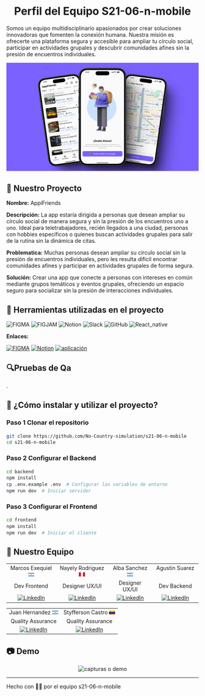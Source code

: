 
<h1 align="center">Perfil del Equipo S21-06-n-mobile </h1>

Somos un equipo multidisciplinario apasionados por crear soluciones innovadoras que fomenten la conexión humana. Nuestra misión es ofrecerte una plataforma segura y accesible para ampliar tu círculo social, participar en actividades grupales y descubrir comunidades afines sin la presión de encuentros individuales.

<div align="center">
<img src="https://github.com/No-Country-simulation/s21-06-n-mobile/blob/main/Diseño/con%20fondo.png" alt="portada" />
</div>

## 🤩 Nuestro Proyecto

**Nombre:** AppiFriends

**Descripción:** La app estaría dirigida a personas que desean ampliar su círculo social de manera segura y sin la presión de los encuentros uno a uno. Ideal para teletrabajadores, recién llegados a una ciudad, personas con hobbies específicos o quienes buscan actividades grupales para salir de la rutina sin la dinámica de citas.

**Problematica:** Muchas personas desean ampliar su círculo social sin la presión de encuentros individuales, pero les resulta difícil encontrar comunidades afines y participar en actividades grupales de forma segura.

**Solución:** Crear una app que conecte a personas con intereses en común mediante grupos temáticos y eventos grupales, ofreciendo un espacio seguro para socializar sin la presión de interacciones individuales.



## 🧩 Herramientas utilizadas en el proyecto

![FIGMA](https://img.shields.io/badge/figma-%23007ACC.svg?style=for-the-badge&logo=figma&logoColor=white)
![FIGJAM](https://img.shields.io/badge/figjam-%23007ACC.svg?style=for-the-badge&logo=figma&logoColor=white)
![Notion](https://img.shields.io/badge/Notion-%23007ACC.svg?style=for-the-badge&logo=notion&logoColor=white)
![Slack](https://img.shields.io/badge/Slack-%23007ACC.svg?style=for-the-badge&logo=slack&logoColor=white)
![GitHub](https://img.shields.io/badge/GitHub-%23007ACC.svg?style=for-the-badge&logo=github&logoColor=white)
![React_native](https://img.shields.io/badge/react_native-%23007ACC.svg?style=for-the-badge&logo=react&logoColor=white) 


**Enlaces:**

[![FIGMA](https://img.shields.io/badge/figma-9C55F7?style=for-the-badge&logo=figma&logoColor=white)](<https://www.figma.com/design/opTZeA1mcMUSNyumOxG7Db/UI-Design?node-id=440-7058&t=qFoYGaZBZW5HLRBL-1>)
[![Notion](https://img.shields.io/badge/Notion-9C55F7?style=for-the-badge&logo=notion&logoColor=white)](<https://albbasanchez.notion.site/Equipo-s21-06-n-mobile-19f0e0304b30801189d1f5f5e5daf356?pvs=4>)
[![aplicación](https://img.shields.io/website?url=https%3A%2F%2Fappifriends.cl&style=for-the-badge)](<https://expo.dev/accounts/exequiel65/projects/app/builds/f8c3f120-ec4e-4ac0-ab35-6417df7f6c8b>)



## 🔍Pruebas de Qa

.




## 🔧 ¿Cómo instalar y utilizar el proyecto?

### **Paso 1️ Clonar el repositorio**
```sh
git clone https://github.com/No-Country-simulation/s21-06-n-mobile 
cd s21-06-n-mobile
```
### **Paso 2️ Configurar el Backend**
```sh
cd backend
npm install
cp .env.example .env  # Configurar las variables de entorno
npm run dev  # Iniciar servidor
```
### **Paso 3️ Configurar el Frontend**
```sh
cd frontend
npm install
npm run dev  # Iniciar el cliente
```




## 👾 Nuestro Equipo

<table align="center">
  
  <tr>
    <td align="center">Marcos Exequiel <img src="https://github.com/No-Country-simulation/s21-06-n-mobile/blob/main/Diseño/ar.png" width="16" /></td>
    <td align="center">Nayely Rodriguez <img src="https://github.com/No-Country-simulation/s21-06-n-mobile/blob/main/Diseño/pe.png" width="16" /></td>
    <td align="center">Alba Sanchez <img src="https://github.com/No-Country-simulation/s21-06-n-mobile/blob/main/Diseño/ar.png" width="16" /></td>
    <td align="center">Agustin Suarez <img src=" " width="16" /></td>
  </tr>
  <tr>
    <td align="center">Dev Frontend</td>
    <td align="center">Designer UX/UI</td>
    <td align="center">Designer UX/UI</td>
    <td align="center">Dev Backend</td>
  </tr>
  <tr>
    <td align="center"><a href="https://www.linkedin.com/in/marcos-britos/">
    	<img src="https://img.shields.io/badge/%E2%9C%A8-LinkedIn%20-0a0a0a.svg?style=flat&colorA=0a0a0a" alt="LinkedIn" />
    </a></td>
    <td align="center"><a href="https://www.linkedin.com/in/nayely-rodriguez-auccasi-45a049260/">
    	<img src="https://img.shields.io/badge/%E2%9C%A8-LinkedIn%20-0a0a0a.svg?style=flat&colorA=0a0a0a" alt="LinkedIn" />
    </a></td>
    <td align="center"><a href="https://www.linkedin.com/in/albajsanchez/">
    	<img src="https://img.shields.io/badge/%E2%9C%A8-LinkedIn%20-0a0a0a.svg?style=flat&colorA=0a0a0a" alt="LinkedIn" />
    </a></td>
    <td align="center"><a href=" ">
    	<img src="https://img.shields.io/badge/%E2%9C%A8-LinkedIn%20-0a0a0a.svg?style=flat&colorA=0a0a0a" alt="LinkedIn" />
    </a></td>
  </tr>

</table>

<table align="center">
  <tr>
    <td align="center">Juan Hernandez <img src="https://github.com/No-Country-simulation/s21-06-n-mobile/blob/main/Diseño/ar.png" width="16" /></td>
    <td align="center">Styfferson Castro <img src="https://github.com/No-Country-simulation/s21-06-n-mobile/blob/main/Diseño/ve.png" width="16" /></td>
  </tr>
  <tr>
    <td align="center">Quality Assurance </td>
    <td align="center">Quality Assurance </td>
  </tr>
  <tr>
    <td align="center"><a href="https://www.linkedin.com/in/juanpablohm/">
    	<img src="https://img.shields.io/badge/%E2%9C%A8-LinkedIn%20-0a0a0a.svg?style=flat&colorA=0a0a0a" alt="LinkedIn" />
    </a></td>
    <td align="center"><a href="https://www.linkedin.com/in/styff-castro/?utm_source=share&utm_campaign=share_via&utm_content=profile&utm_medium=android_app">
    	<img src="https://img.shields.io/badge/%E2%9C%A8-LinkedIn%20-0a0a0a.svg?style=flat&colorA=0a0a0a" alt="LinkedIn" />
    </a></td>
  </tr>
  
</table>

## 📷 Demo

<div align="center">
<img src="https://github.com/No-Country-simulation/s21-06-n-mobile/blob/main/Diseño/Captura%20de%20pantalla%202025-03-05%20194832.png" alt="capturas o demo" />
</div>


---
Hecho con 💜🩵 por el equipo s21-06-n-mobile
